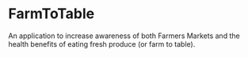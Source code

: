 # FarmToTable
An application to increase awareness of both Farmers Markets and the health benefits of eating fresh produce (or farm to table).
